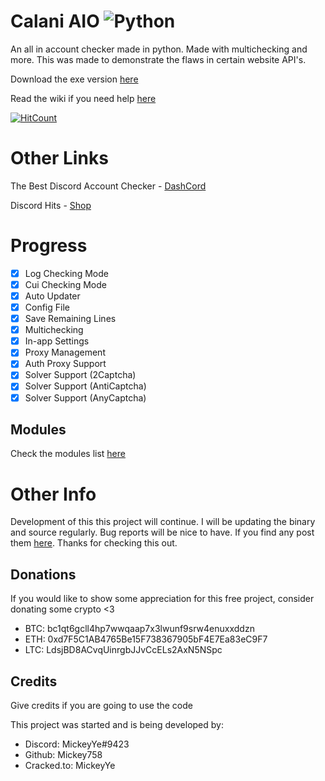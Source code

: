 # Calani AIO ![Python](https://img.shields.io/badge/python-3670A0?style=for-the-badge&logo=python&logoColor=ffdd54)
An all in account checker made in python. Made with multichecking and more. This was made to demonstrate the flaws in certain website API's.

Download the exe version [here](https://github.com/Mickey758/Calani-AIO/releases)

Read the wiki if you need help [here](https://github.com/Mickey758/Calani-AIO/wiki)

[![HitCount](https://hits.dwyl.com/Mickey758/Calani-AIO.svg?style=flat-square)](http://hits.dwyl.com/Mickey758/Calani-AIO)
# Other Links
The Best Discord Account Checker - [DashCord](https://dashcord.lol)

Discord Hits - [Shop](https://dashcord.sellix.io/group/636564f352dd0)
# Progress
- [x] Log Checking Mode
- [x] Cui Checking Mode
- [x] Auto Updater
- [x] Config File
- [x] Save Remaining Lines
- [x] Multichecking
- [x] In-app Settings
- [x] Proxy Management
- [x] Auth Proxy Support
- [x] Solver Support (2Captcha) 
- [x] Solver Support (AntiCaptcha)
- [x] Solver Support (AnyCaptcha)

## Modules
Check the modules list [here](https://github.com/Mickey758/Calani-AIO/blob/master/MODULES.md)

# Other Info
Development of this this project will continue. I will be updating the binary and source regularly. Bug reports will be nice to have. If you find any post them [here](https://github.com/Mickey758/Calani-AIO/issues/new). Thanks for checking this out.

## Donations
If you would like to show some appreciation for this free project, consider donating some crypto <3

- BTC: bc1qt6gcll4hp7wwqaap7x3lwunf9srw4enuxxddzn
- ETH: 0xd7F5C1AB4765Be15F738367905bF4E7Ea83eC9F7
- LTC: LdsjBD8ACvqUinrgbJJvCcELs2AxN5NSpc

## Credits
Give credits if you are going to use the code

This project was started and is being developed by:
- Discord: MickeyYe#9423
- Github: Mickey758
- Cracked.to: MickeyYe
